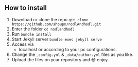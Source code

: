 ## How to install

1. Download or clone the repo
   `git clone https://github.com/shoupn/nodlAndhodl.git`
2. Enter the folder
   `cd nodlandhodl`
3. Run
   `bundle install`
4. Start Jekyll server
   `bundle exec jekyll serve`
5. Access via
   - localhost or according to your pc configurations.
6. Change the `_config.yml` & `_data/author.yml` files as you like.
7. Upload the files on your repository and :sunglasses: enjoy.


